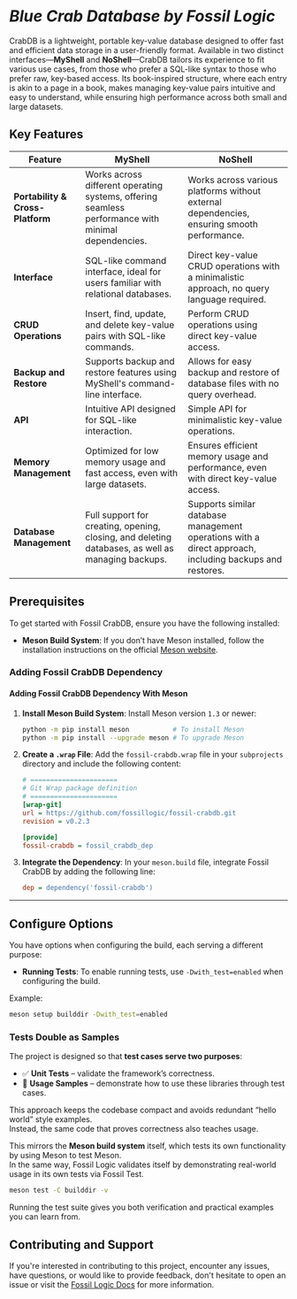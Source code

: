 # ***Blue Crab Database by Fossil Logic***

CrabDB is a lightweight, portable key-value database designed to offer fast and efficient data storage in a user-friendly format. Available in two distinct interfaces—**MyShell** and **NoShell**—CrabDB tailors its experience to fit various use cases, from those who prefer a SQL-like syntax to those who prefer raw, key-based access. Its book-inspired structure, where each entry is akin to a page in a book, makes managing key-value pairs intuitive and easy to understand, while ensuring high performance across both small and large datasets.

## Key Features

| **Feature**                     | **MyShell**                                                                                                                                   | **NoShell**                                                                                                                                |
|----------------------------------|-----------------------------------------------------------------------------------------------------------------------------------------------|-------------------------------------------------------------------------------------------------------------------------------------------|
| **Portability & Cross-Platform** | Works across different operating systems, offering seamless performance with minimal dependencies.                                             | Works across various platforms without external dependencies, ensuring smooth performance.                                               |
| **Interface**                    | SQL-like command interface, ideal for users familiar with relational databases.                                                               | Direct key-value CRUD operations with a minimalistic approach, no query language required.                                                |
| **CRUD Operations**              | Insert, find, update, and delete key-value pairs with SQL-like commands.                                                                       | Perform CRUD operations using direct key-value access.                                                                                   |
| **Backup and Restore**           | Supports backup and restore features using MyShell's command-line interface.                                                                   | Allows for easy backup and restore of database files with no query overhead.                                                              |
| **API**                          | Intuitive API designed for SQL-like interaction.                                                                                              | Simple API for minimalistic key-value operations.                                                                                        |
| **Memory Management**            | Optimized for low memory usage and fast access, even with large datasets.                                                                     | Ensures efficient memory usage and performance, even with direct key-value access.                                                        |
| **Database Management**          | Full support for creating, opening, closing, and deleting databases, as well as managing backups.                                               | Supports similar database management operations with a direct approach, including backups and restores.                                   |

## Prerequisites

To get started with Fossil CrabDB, ensure you have the following installed:

- **Meson Build System**: If you don’t have Meson installed, follow the installation instructions on the official [Meson website](https://mesonbuild.com/Getting-meson.html).

### Adding Fossil CrabDB Dependency

#### Adding Fossil CrabDB Dependency With Meson

1. **Install Meson Build System**:
   Install Meson version `1.3` or newer:

   ```sh
   python -m pip install meson           # To install Meson
   python -m pip install --upgrade meson # To upgrade Meson
   ```

2. **Create a `.wrap` File**:
   Add the `fossil-crabdb.wrap` file in your `subprojects` directory and include the following content:

   ```ini
   # ======================
   # Git Wrap package definition
   # ======================
   [wrap-git]
   url = https://github.com/fossillogic/fossil-crabdb.git
   revision = v0.2.3

   [provide]
   fossil-crabdb = fossil_crabdb_dep
   ```

3. **Integrate the Dependency**:
   In your `meson.build` file, integrate Fossil CrabDB by adding the following line:

   ```ini
   dep = dependency('fossil-crabdb')
   ```

---

## Configure Options

You have options when configuring the build, each serving a different purpose:

- **Running Tests**: To enable running tests, use `-Dwith_test=enabled` when configuring the build.

Example:

```sh
meson setup builddir -Dwith_test=enabled
```

### Tests Double as Samples

The project is designed so that **test cases serve two purposes**:

- ✅ **Unit Tests** – validate the framework’s correctness.  
- 📖 **Usage Samples** – demonstrate how to use these libraries through test cases.  

This approach keeps the codebase compact and avoids redundant “hello world” style examples.  
Instead, the same code that proves correctness also teaches usage.  

This mirrors the **Meson build system** itself, which tests its own functionality by using Meson to test Meson.  
In the same way, Fossil Logic validates itself by demonstrating real-world usage in its own tests via Fossil Test.  

```bash
meson test -C builddir -v
```

Running the test suite gives you both verification and practical examples you can learn from.

## Contributing and Support

If you're interested in contributing to this project, encounter any issues, have questions, or would like to provide feedback, don't hesitate to open an issue or visit the [Fossil Logic Docs](https://fossillogic.com/docs) for more information.
